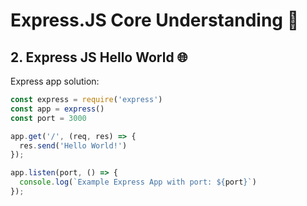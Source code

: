 # Express.JS Core Understanding 🧠

## 2. Express JS Hello World 🌐
Express app solution:

```JavaScript
const express = require('express')
const app = express()
const port = 3000

app.get('/', (req, res) => {
  res.send('Hello World!')
});

app.listen(port, () => {
  console.log(`Example Express App with port: ${port}`)
});
```